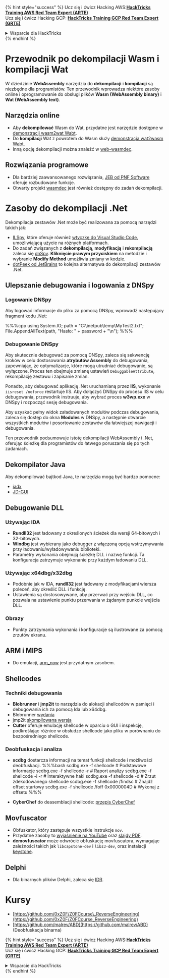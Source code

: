 {% hint style="success" %}
Ucz się i ćwicz Hacking AWS:<img src="/.gitbook/assets/arte.png" alt="" data-size="line">[**HackTricks Training AWS Red Team Expert (ARTE)**](https://training.hacktricks.xyz/courses/arte)<img src="/.gitbook/assets/arte.png" alt="" data-size="line">\
Ucz się i ćwicz Hacking GCP: <img src="/.gitbook/assets/grte.png" alt="" data-size="line">[**HackTricks Training GCP Red Team Expert (GRTE)**<img src="/.gitbook/assets/grte.png" alt="" data-size="line">](https://training.hacktricks.xyz/courses/grte)

<details>

<summary>Wsparcie dla HackTricks</summary>

* Sprawdź [**plany subskrypcyjne**](https://github.com/sponsors/carlospolop)!
* **Dołącz do** 💬 [**grupy Discord**](https://discord.gg/hRep4RUj7f) lub [**grupy telegram**](https://t.me/peass) lub **śledź** nas na **Twitterze** 🐦 [**@hacktricks\_live**](https://twitter.com/hacktricks\_live)**.**
* **Podziel się trikami hackingowymi, przesyłając PR-y do** [**HackTricks**](https://github.com/carlospolop/hacktricks) i [**HackTricks Cloud**](https://github.com/carlospolop/hacktricks-cloud) repozytoriów na GitHubie.

</details>
{% endhint %}

# Przewodnik po dekompilacji Wasm i kompilacji Wat

W dziedzinie **WebAssembly** narzędzia do **dekompilacji** i **kompilacji** są niezbędne dla programistów. Ten przewodnik wprowadza niektóre zasoby online i oprogramowanie do obsługi plików **Wasm (WebAssembly binary)** i **Wat (WebAssembly text)**.

## Narzędzia online

- Aby **dekompilować** Wasm do Wat, przydatne jest narzędzie dostępne w [demonstracji wasm2wat Wabt](https://webassembly.github.io/wabt/demo/wasm2wat/index.html).
- Do **kompilacji** Wat z powrotem do Wasm służy [demonstracja wat2wasm Wabt](https://webassembly.github.io/wabt/demo/wat2wasm/).
- Inną opcję dekompilacji można znaleźć w [web-wasmdec](https://wwwg.github.io/web-wasmdec/).

## Rozwiązania programowe

- Dla bardziej zaawansowanego rozwiązania, [JEB od PNF Software](https://www.pnfsoftware.com/jeb/demo) oferuje rozbudowane funkcje.
- Otwarty projekt [wasmdec](https://github.com/wwwg/wasmdec) jest również dostępny do zadań dekompilacji.

# Zasoby do dekompilacji .Net

Dekompilacja zestawów .Net może być realizowana za pomocą narzędzi takich jak:

- [ILSpy](https://github.com/icsharpcode/ILSpy), które oferuje również [wtyczkę do Visual Studio Code](https://github.com/icsharpcode/ilspy-vscode), umożliwiającą użycie na różnych platformach.
- Do zadań związanych z **dekompilacją**, **modyfikacją** i **rekompilacją** zaleca się [dnSpy](https://github.com/0xd4d/dnSpy/releases). **Kliknięcie prawym przyciskiem** na metodzie i wybranie **Modify Method** umożliwia zmiany w kodzie.
- [dotPeek od JetBrains](https://www.jetbrains.com/es-es/decompiler/) to kolejna alternatywa do dekompilacji zestawów .Net.

## Ulepszanie debugowania i logowania z DNSpy

### Logowanie DNSpy
Aby logować informacje do pliku za pomocą DNSpy, wprowadź następujący fragment kodu .Net:

%%%cpp
using System.IO;
path = "C:\\inetpub\\temp\\MyTest2.txt";
File.AppendAllText(path, "Hasło: " + password + "\n");
%%%

### Debugowanie DNSpy
Aby skutecznie debugować za pomocą DNSpy, zaleca się sekwencję kroków w celu dostosowania **atrybutów Assembly** do debugowania, zapewniając, że optymalizacje, które mogą utrudniać debugowanie, są wyłączone. Proces ten obejmuje zmianę ustawień `DebuggableAttribute`, rekompilację zestawu i zapisanie zmian.

Ponadto, aby debugować aplikację .Net uruchamianą przez **IIS**, wykonanie `iisreset /noforce` restartuje IIS. Aby dołączyć DNSpy do procesu IIS w celu debugowania, przewodnik instruuje, aby wybrać proces **w3wp.exe** w DNSpy i rozpocząć sesję debugowania.

Aby uzyskać pełny widok załadowanych modułów podczas debugowania, zaleca się dostęp do okna **Modules** w DNSpy, a następnie otwarcie wszystkich modułów i posortowanie zestawów dla łatwiejszej nawigacji i debugowania.

Ten przewodnik podsumowuje istotę dekompilacji WebAssembly i .Net, oferując ścieżkę dla programistów do łatwego poruszania się po tych zadaniach.

## **Dekompilator Java**
Aby dekompilować bajtkod Java, te narzędzia mogą być bardzo pomocne:
- [jadx](https://github.com/skylot/jadx)
- [JD-GUI](https://github.com/java-decompiler/jd-gui/releases)

## **Debugowanie DLL**
### Używając IDA
- **Rundll32** jest ładowany z określonych ścieżek dla wersji 64-bitowych i 32-bitowych.
- **Windbg** jest wybierany jako debugger z włączoną opcją wstrzymywania przy ładowaniu/wyładowywaniu biblioteki.
- Parametry wykonania obejmują ścieżkę DLL i nazwę funkcji. Ta konfiguracja zatrzymuje wykonanie przy każdym ładowaniu DLL.

### Używając x64dbg/x32dbg
- Podobnie jak w IDA, **rundll32** jest ładowany z modyfikacjami wiersza poleceń, aby określić DLL i funkcję.
- Ustawienia są dostosowywane, aby przerwać przy wejściu DLL, co pozwala na ustawienie punktu przerwania w żądanym punkcie wejścia DLL.

### Obrazy
- Punkty zatrzymania wykonania i konfiguracje są ilustrowane za pomocą zrzutów ekranu.

## **ARM i MIPS**
- Do emulacji, [arm_now](https://github.com/nongiach/arm_now) jest przydatnym zasobem.

## **Shellcodes**
### Techniki debugowania
- **Blobrunner** i **jmp2it** to narzędzia do alokacji shellcodów w pamięci i debugowania ich za pomocą Ida lub x64dbg.
- Blobrunner [wydania](https://github.com/OALabs/BlobRunner/releases/tag/v0.0.5)
- jmp2it [skompilowana wersja](https://github.com/adamkramer/jmp2it/releases/)
- **Cutter** oferuje emulację shellcode w oparciu o GUI i inspekcję, podkreślając różnice w obsłudze shellcode jako pliku w porównaniu do bezpośredniego shellcode.

### Deobfuskacja i analiza
- **scdbg** dostarcza informacji na temat funkcji shellcode i możliwości deobfuskacji.
%%%bash
scdbg.exe -f shellcode # Podstawowe informacje
scdbg.exe -f shellcode -r # Raport analizy
scdbg.exe -f shellcode -i -r # Interaktywne haki
scdbg.exe -f shellcode -d # Zrzut zdekodowanego shellcode
scdbg.exe -f shellcode /findsc # Znajdź offset startowy
scdbg.exe -f shellcode /foff 0x0000004D # Wykonaj z offsetu
%%%

- **CyberChef** do deasemblacji shellcode: [przepis CyberChef](https://gchq.github.io/CyberChef/#recipe=To_Hex%28'Space',0%29Disassemble_x86%28'32','Full%20x86%20architecture',16,0,true,true%29)

## **Movfuscator**
- Obfuskator, który zastępuje wszystkie instrukcje `mov`.
- Przydatne zasoby to [wyjaśnienie na YouTube](https://www.youtube.com/watch?v=2VF_wPkiBJY) oraz [slajdy PDF](https://github.com/xoreaxeaxeax/movfuscator/blob/master/slides/domas_2015_the_movfuscator.pdf).
- **demovfuscator** może odwrócić obfuskację movfuscatora, wymagając zależności takich jak `libcapstone-dev` i `libz3-dev`, oraz instalacji [keystone](https://github.com/keystone-engine/keystone/blob/master/docs/COMPILE-NIX.md).

## **Delphi**
- Dla binarnych plików Delphi, zaleca się [IDR](https://github.com/crypto2011/IDR).


# Kursy

* [https://github.com/0xZ0F/Z0FCourse\_ReverseEngineering](https://github.com/0xZ0F/Z0FCourse_ReverseEngineering)
* [https://github.com/malrev/ABD](https://github.com/malrev/ABD) \(Deobfuskacja binarna\)



{% hint style="success" %}
Ucz się i ćwicz Hacking AWS:<img src="/.gitbook/assets/arte.png" alt="" data-size="line">[**HackTricks Training AWS Red Team Expert (ARTE)**](https://training.hacktricks.xyz/courses/arte)<img src="/.gitbook/assets/arte.png" alt="" data-size="line">\
Ucz się i ćwicz Hacking GCP: <img src="/.gitbook/assets/grte.png" alt="" data-size="line">[**HackTricks Training GCP Red Team Expert (GRTE)**<img src="/.gitbook/assets/grte.png" alt="" data-size="line">](https://training.hacktricks.xyz/courses/grte)

<details>

<summary>Wsparcie dla HackTricks</summary>

* Sprawdź [**plany subskrypcyjne**](https://github.com/sponsors/carlospolop)!
* **Dołącz do** 💬 [**grupy Discord**](https://discord.gg/hRep4RUj7f) lub [**grupy telegram**](https://t.me/peass) lub **śledź** nas na **Twitterze** 🐦 [**@hacktricks\_live**](https://twitter.com/hacktricks\_live)**.**
* **Podziel się trikami hackingowymi, przesyłając PR-y do** [**HackTricks**](https://github.com/carlospolop/hacktricks) i [**HackTricks Cloud**](https://github.com/carlospolop/hacktricks-cloud) repozytoriów na GitHubie.

</details>
{% endhint %}
